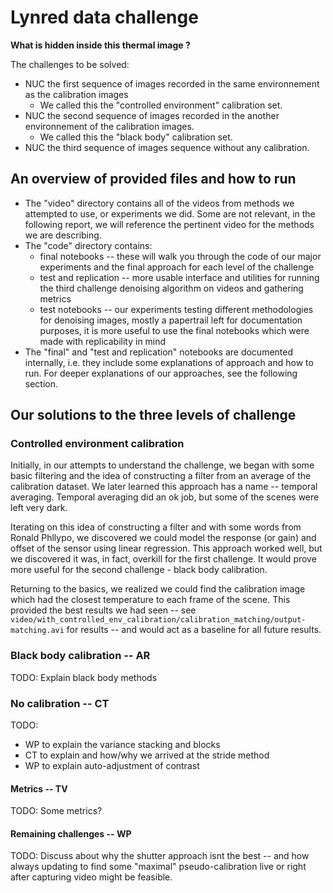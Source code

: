 # Lynred data challenge
**What is hidden inside this thermal image ?**

The challenges to be solved: 

* NUC the first sequence of images recorded in the same environnement as the calibration images
  * We called this the "controlled environment" calibration set.
* NUC the second sequence of images recorded in the another environnement of the calibration images.
  * We called this the "black body" calibration set.
* NUC the third sequence of images sequence without any calibration.

## An overview of provided files and how to run
* The "video" directory contains all of the videos from methods we attempted to use, or experiments we did. Some are not relevant, in the following report, we will reference the pertinent video for the methods we are describing.
* The "code" directory contains:
  * final notebooks -- these will walk you through the code of our major experiments and the final approach for each level of the challenge
  * test and replication -- more usable interface and utilities for running the third challenge denoising algorithm on videos and gathering metrics
  * test notebooks -- our experiments testing different methodologies for denoising images, mostly a papertrail left for documentation purposes, it is more useful to use the final notebooks which were made with replicability in mind
* The "final" and "test and replication" notebooks are documented internally, i.e. they include some explanations of approach and how to run. For deeper explanations of our approaches, see the following section.

## Our solutions to the three levels of challenge
### Controlled environment calibration
Initially, in our attempts to understand the challenge, we began with some basic filtering and the idea of constructing a filter from an average of the calibration dataset. We later learned this approach has a name -- temporal averaging. Temporal averaging did an ok job, but some of the scenes were left very dark.

Iterating on this idea of constructing a filter and with some words from Ronald Phllypo, we discovered we could model the response (or gain) and offset of the sensor using linear regression. This approach worked well, but we discovered it was, in fact, overkill for the first challenge. It would prove more useful for the second challenge - black body calibration.

Returning to the basics, we realized we could find the calibration image which had the closest temperature to each frame of the scene. This provided the best results we had seen -- see `video/with_controlled_env_calibration/calibration_matching/output-matching.avi` for results -- and would act as a baseline for all future results.

### Black body calibration -- AR
TODO: Explain black body methods

### No calibration -- CT
TODO: 
* WP to explain the variance stacking and blocks
* CT to explain and how/why we arrived at the stride method
* WP to explain auto-adjustment of contrast

#### Metrics -- TV
TODO: Some metrics?

#### Remaining challenges -- WP
TODO: Discuss about why the shutter approach isnt the best -- and how always updating to find some "maximal" pseudo-calibration live or right after capturing video might be feasible. 